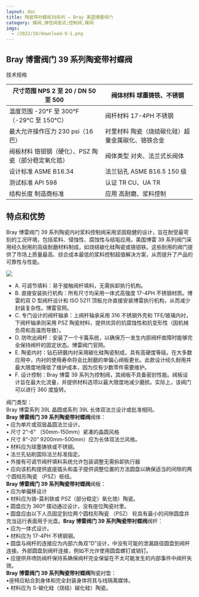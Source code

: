 ```yaml
---
layout: doc
title: 陶瓷带衬蝶阀39系列 – Bray 美国博雷阀门
category: 蝶阀,弹性阀座式;控制阀,蝶阀
imgs:
  - /2022/10/download-9-1.png
---
```


## Bray 博雷阀门 39 系列陶瓷带衬蝶阀

技术规格

| 尺寸范围 NPS 2 至 20 / DN 50 至 500                 | 阀体材料 球墨铸铁、不锈钢                         |
| --------------------------------------------------- | ------------------------------------------------- |
| 温度范围 \-20°F 至 300°F（-29°C 至 150°C）          | 阀杆材料 17-4PH 不锈钢                            |
| 最大允许操作压力 230 psi（16 巴）                   | 衬里材料 陶瓷（烧结碳化硅）超量金属碳化、铬铁合金 |
| 阀板材料 铬钼钢（硬化）、PSZ 陶瓷（部分稳定氧化锆） | 阀体类型 对夹、法兰式长阀体                       |
| 设计标准 ASME B16.34                                | 法兰钻孔 ASME B16.5 150 级                        |
| 测试标准 API 598                                    | 认证 TR CU、UA TR                                 |
| 结构长度 制造商标准                                 | 应用 高耐磨、浆料控制                             |

## 特点和优势

Bray 博雷阀门 39 系列陶瓷内衬浆料控制阀采用坚固稳健的设计，旨在耐受最苛刻的工况环境，包括浆料、侵蚀性、腐蚀性与结垢应用。美国博雷 39 系列阀门采用经久耐用的高级耐磨材料制成，如烧结碳化硅陶瓷或铬钼铁。这些耐用的阀门提供了市场上质量最高、综合成本最低的浆料控制超值解决方案，从而提升了产品的可靠性与性能。

![](/2022/10/download-10-989x1024.png)

- A. 可调节填料：易于接触阀杆填料，无需拆卸执行机构。
- B. 直接安装执行机构：所有尺寸均采用一体式高强度 17-4PH 不锈钢材质。博雷的双 D 型阀杆设计和 ISO 5211 顶板允许直接安装博雷执行机构，从而减少封装复杂性。博雷官网。
- C. 专门设计的阀杆轴承：上阀杆轴承采用 316 不锈钢外壳和 TFE/玻璃内衬，下阀杆轴承则采用 PSZ 陶瓷材料，提供优异的抗腐蚀性和抗变形性（因机械负荷和高温而导致）。
- D. 防吹出阀杆：安装了一个卡簧系统，以确保万一发生内部阀杆故障时能够完全保持阀杆的固定状态。博雷阀门官网。
- E. 陶瓷内衬：钻石研磨内衬采用碳化硅陶瓷制成，具有高硬度等级。在大多数应用中，内衬的使用寿命将会比耐磨的单偏心阀板更长。此款设计经久耐用并最大限度地降低了维护成本，因为仅有少数零件需要维护。
- F. 设计控制：Bray 博雷 39 系列为控制阀，其阀板不具备密封性能。阀板设计旨在最大化流量，并提供材料选项以最大限度地减少磨损。实际上，该阀门可以进行 360 度旋转。

阀门类型：  
Bray 博雷系列 39L 晶圆或系列 39L 长体双法兰设计或批准相同。  
**Bray 博雷阀门 39 系列陶瓷带衬蝶阀**阀体：  
• 应为单片或双层晶圆法兰设计。  
• 尺寸 2“-6” （50mm-150mm）紧凑的晶圆风格  
• 尺寸 8“-20” 9200mm-500mm）应为长体双法兰风格。  
• 材料应为球墨铸铁或不锈钢。  
• 法兰孔钻削国际法兰标准指定。  
• 外接有可调节阀杆填料系统允许包装调整无需拆卸执行器  
• 应向该机构提供底座插头和盖子提供调整位置的方法圆盘以确保适当的间隙的两个圆柱形陶瓷 （PSZ）枢纽。  
**Bray 博雷阀门 39 系列陶瓷带衬蝶阀**阀板：  
• 应为单偏移设计  
• 材料应为铬-莫利铁或 PSZ（部分稳定）氧化锆）陶瓷。  
• 圆盘应为 360º 摆动通过设计，没有座位陶瓷衬里。  
• 圆盘应由以下人员固定到位两个圆柱形陶瓷 （PSZ） 轮具有最小的间隙圆盘并充当运行表面用于光盘。**Bray 博雷阀门 39 系列陶瓷带衬蝶阀**阀杆：  
• 应为一体式设计。  
• 材料应为 17-4PH 不锈钢钢。  
• 圆盘与阀杆的连接应为内部六角双“D”设计，中没有可能的泄漏路径圆盘到阀杆连接。外部圆盘到阀杆连接，例如不允许使用圆盘螺钉或销钉。  
• 应提供井喷防阀杆保持系确保阀杆完全保留在不太可能发生的内部事件中阀杆失效。  
**Bray 博雷阀门 39 系列陶瓷带衬蝶阀**陶瓷衬垫：  
•座椅应粘合到身体和完全封装身体将其与线隔离媒体。  
• 材料应为 S-碳化硅（烧结）碳化硅）陶瓷。
